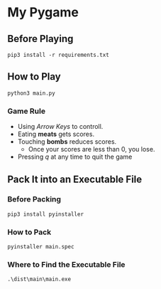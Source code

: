 # My Pygame
## Before Playing
    pip3 install -r requirements.txt

## How to Play 
    python3 main.py

### Game Rule
- Using *Arrow Keys* to controll.
- Eating **meats** gets scores.
- Touching **bombs** reduces scores.
    -  Once your scores are less than 0, you lose.
- Pressing *q* at any time to quit the game

## Pack It into an Executable File

### Before Packing
    pip3 install pyinstaller

### How to Pack
    pyinstaller main.spec

### Where to Find the Executable File
    .\dist\main\main.exe

